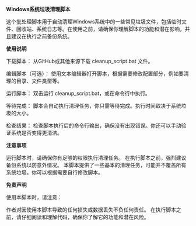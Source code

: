 **Windows系统垃圾清理脚本**

这个批处理脚本用于自动清理Windows系统中的一些常见垃圾文件，包括临时文件、回收站、系统日志等。在使用之前，请确保你理解脚本的功能和潜在影响，并且建议在执行之前备份系统。

**使用说明**

下载脚本： 从GitHub或其他来源下载 cleanup_script.bat 文件。

编辑脚本（可选）： 使用文本编辑器打开脚本，根据需要修改配置部分，例如要清理的目录、文件类型等。

运行脚本： 双击运行 cleanup_script.bat，或在命令行中执行。

等待完成： 脚本会自动执行清理任务，你只需等待完成。执行时间取决于系统垃圾的大小。

检查结果： 检查脚本执行后的命令行输出，确保没有出现错误。你还可以手动验证系统是否变得更清洁。

**注意事项**

运行脚本时，请确保你有足够的权限执行清理任务。
在执行脚本之前，强烈建议备份系统以防意外情况。
本脚本提供了一些基本的清理任务，可能并不覆盖所有系统垃圾。你可以根据需要自行修改脚本。

**免责声明**

使用本脚本时，请注意：

作者对因使用本脚本导致的任何损失或数据丢失不负任何责任。
在执行脚本之前，请仔细阅读和理解代码，确保你了解它的功能和潜在风险。


